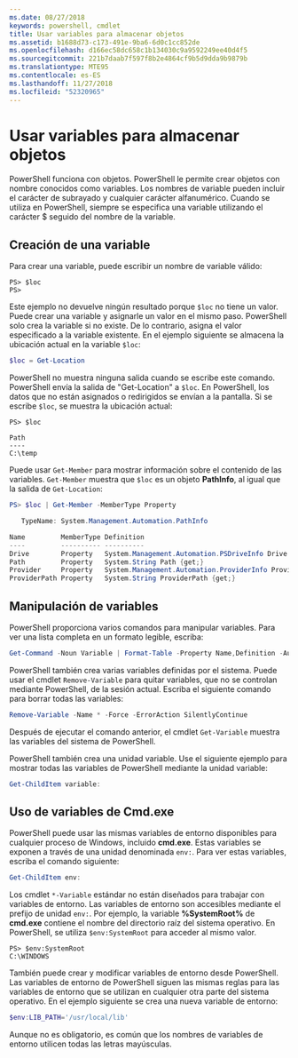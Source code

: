 ```yaml
---
ms.date: 08/27/2018
keywords: powershell, cmdlet
title: Usar variables para almacenar objetos
ms.assetid: b1688d73-c173-491e-9ba6-6d0c1cc852de
ms.openlocfilehash: d166ec58dc658c1b134030c9a9592249ee40d4f5
ms.sourcegitcommit: 221b7daab7f597f8b2e4864cf9b5d9dda9b9879b
ms.translationtype: MTE95
ms.contentlocale: es-ES
ms.lasthandoff: 11/27/2018
ms.locfileid: "52320965"
---
```

# <a name="using-variables-to-store-objects"></a>Usar variables para almacenar objetos

PowerShell funciona con objetos. PowerShell le permite crear objetos con nombre conocidos como variables.
Los nombres de variable pueden incluir el carácter de subrayado y cualquier carácter alfanumérico. Cuando se utiliza en PowerShell, siempre se especifica una variable utilizando el carácter \$ seguido del nombre de la variable.

## <a name="creating-a-variable"></a>Creación de una variable

Para crear una variable, puede escribir un nombre de variable válido:

```
PS> $loc
PS>
```

Este ejemplo no devuelve ningún resultado porque `$loc` no tiene un valor. Puede crear una variable y asignarle un valor en el mismo paso. PowerShell solo crea la variable si no existe.
De lo contrario, asigna el valor especificado a la variable existente. En el ejemplo siguiente se almacena la ubicación actual en la variable `$loc`:

```powershell
$loc = Get-Location
```

PowerShell no muestra ninguna salida cuando se escribe este comando. PowerShell envía la salida de "Get-Location" a `$loc`. En PowerShell, los datos que no están asignados o redirigidos se envían a la pantalla. Si se escribe `$loc`, se muestra la ubicación actual:

```
PS> $loc

Path
----
C:\temp
```

Puede usar `Get-Member` para mostrar información sobre el contenido de las variables. `Get-Member` muestra que `$loc` es un objeto **PathInfo**, al igual que la salida de `Get-Location`:

```powershell
PS> $loc | Get-Member -MemberType Property

   TypeName: System.Management.Automation.PathInfo

Name         MemberType Definition
----         ---------- ----------
Drive        Property   System.Management.Automation.PSDriveInfo Drive {get;}
Path         Property   System.String Path {get;}
Provider     Property   System.Management.Automation.ProviderInfo Provider {...
ProviderPath Property   System.String ProviderPath {get;}
```

## <a name="manipulating-variables"></a>Manipulación de variables

PowerShell proporciona varios comandos para manipular variables. Para ver una lista completa en un formato legible, escriba:

```powershell
Get-Command -Noun Variable | Format-Table -Property Name,Definition -AutoSize -Wrap
```

PowerShell también crea varias variables definidas por el sistema. Puede usar el cmdlet `Remove-Variable` para quitar variables, que no se controlan mediante PowerShell, de la sesión actual. Escriba el siguiente comando para borrar todas las variables:

```powershell
Remove-Variable -Name * -Force -ErrorAction SilentlyContinue
```

Después de ejecutar el comando anterior, el cmdlet `Get-Variable` muestra las variables del sistema de PowerShell.

PowerShell también crea una unidad variable. Use el siguiente ejemplo para mostrar todas las variables de PowerShell mediante la unidad variable:

```powershell
Get-ChildItem variable:
```

## <a name="using-cmdexe-variables"></a>Uso de variables de Cmd.exe

PowerShell puede usar las mismas variables de entorno disponibles para cualquier proceso de Windows, incluido **cmd.exe**. Estas variables se exponen a través de una unidad denominada `env:`. Para ver estas variables, escriba el comando siguiente:

```powershell
Get-ChildItem env:
```

Los cmdlet `*-Variable` estándar no están diseñados para trabajar con variables de entorno. Las variables de entorno son accesibles mediante el prefijo de unidad `env:`. Por ejemplo, la variable **%SystemRoot%** de **cmd.exe** contiene el nombre del directorio raíz del sistema operativo. En PowerShell, se utiliza `$env:SystemRoot` para acceder al mismo valor.

```
PS> $env:SystemRoot
C:\WINDOWS
```

También puede crear y modificar variables de entorno desde PowerShell. Las variables de entorno de PowerShell siguen las mismas reglas para las variables de entorno que se utilizan en cualquier otra parte del sistema operativo. En el ejemplo siguiente se crea una nueva variable de entorno:

```powershell
$env:LIB_PATH='/usr/local/lib'
```

Aunque no es obligatorio, es común que los nombres de variables de entorno utilicen todas las letras mayúsculas.
